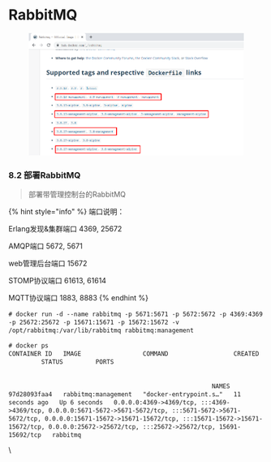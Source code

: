 # RabbitMQ

<figure><img src="../../.gitbook/assets/image (5) (1) (1).png" alt=""><figcaption></figcaption></figure>

### 8.2 部署RabbitMQ

> 部署带管理控制台的RabbitMQ

{% hint style="info" %}
端口说明：

&#x20;Erlang发现&集群端口    4369, 25672&#x20;

AMQP端口                        5672, 5671&#x20;

web管理后台端口            15672&#x20;

STOMP协议端口              61613, 61614&#x20;

MQTT协议端口                1883, 8883&#x20;
{% endhint %}

```
# docker run -d --name rabbitmq -p 5671:5671 -p 5672:5672 -p 4369:4369 -p 25672:25672 -p 15671:15671 -p 15672:15672 -v /opt/rabbitmq:/var/lib/rabbitmq rabbitmq:management
```

```
# docker ps
CONTAINER ID   IMAGE                 COMMAND                  CREATED          STATUS         PORTS                                                                                                                                                                                                                                             NAMES
97d28093faa4   rabbitmq:management   "docker-entrypoint.s…"   11 seconds ago   Up 6 seconds   0.0.0.0:4369->4369/tcp, :::4369->4369/tcp, 0.0.0.0:5671-5672->5671-5672/tcp, :::5671-5672->5671-5672/tcp, 0.0.0.0:15671-15672->15671-15672/tcp, :::15671-15672->15671-15672/tcp, 0.0.0.0:25672->25672/tcp, :::25672->25672/tcp, 15691-15692/tcp   rabbitmq
```



\
